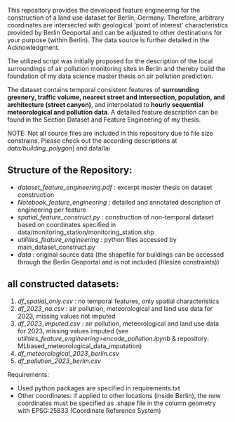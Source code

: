 <p> This repository provides the developed feature engineering for the construction of a land use dataset for Berlin, Germany. 
Therefore, arbitrary coordinates are intersected with geological 'point of interest' characteristics provided by Berlin Geoportal 
and can be adjusted to other destinations for your purpose (within Berlin). The data source is further detailed in the Acknowledgment. </p>

<p> The utilized script was initially proposed for the description of the local surroundings of air pollution monitoring sites in Berlin 
and thereby build the foundation of my data science master thesis on air pollution prediction. </p>

<p> The dataset contains temporal consistent features of <strong>surrounding greenery, traffic volume, nearest street and intersection, population, and architecture (street canyon)</strong>, and interpolated to <strong>hourly sequential meteorological and pollution data</strong>. A detailed feature description can be found in the Section Dataset and Feature Engineering of my thesis. </p>

<p> NOTE: Not all source files are included in this repository due to file size constrains. Please check out the according descriptions at <em>data/building_polygon</em>] and data/lai <p>


<h2> Structure of the Repository: </h2>

- <em> dataset_feature_engineering.pdf </em>: excerpt master thesis on dataset construction
-	<em> Notebook_feature_engineering </em>: detailed and annotated description of engineering per feature 
-	<em> spatial_feature_construct.py </em>: construction of non-temporal dataset based on coordinates specified in data/monitoring_station/monitoring_station.shp
-	<em> utilities_feature_engineering </em>: python files accessed by main_dataset_construct.py
-	<em> data </em>: original source data (the shapefile for buildings can be accessed through the Berlin Geoportal and is not included (filesize constraints))

<h2> all constructed datasets:  </h2>	

1. <em> df_spatial_only.csv </em>: no temporal features, only spatial characteristics
2.	<em> df_2023_na.csv </em>: air pollution, meteorological and land use data for 2023, missing values not imputed
3.	<em> df_2023_imputed.csv </em>: air pollution, meteorological and land use data for 2023, missing values imputed (see <em> utilities_feature_engineering>encode_pollution.ipynb </em> & repository: MLbased_meteorological_data_imputation)
4.	<em> df_meteorological_2023_berlin.csv </em>
5. <em> df_pollution_2023_berlin.csv </em>

 	
Requirements:
-	Used python packages are specified in requirements.txt
-	Other coordinates: if applied to other locations (inside Berlin), the new coordinates must be specified as .shape file in the column geometry with EPSG:25833 (Coordinate Reference System)
